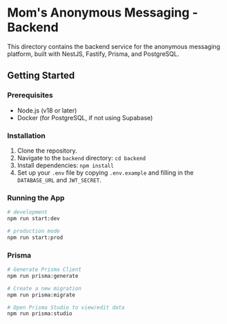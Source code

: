 # Mom's Anonymous Messaging - Backend

This directory contains the backend service for the anonymous messaging platform, built with NestJS, Fastify, Prisma, and PostgreSQL.

## Getting Started

### Prerequisites

- Node.js (v18 or later)
- Docker (for PostgreSQL, if not using Supabase)

### Installation

1. Clone the repository.
2. Navigate to the `backend` directory: `cd backend`
3. Install dependencies: `npm install`
4. Set up your `.env` file by copying `.env.example` and filling in the `DATABASE_URL` and `JWT_SECRET`.

### Running the App

```bash
# development
npm run start:dev

# production mode
npm run start:prod
```

### Prisma

```bash
# Generate Prisma Client
npm run prisma:generate

# Create a new migration
npm run prisma:migrate

# Open Prisma Studio to view/edit data
npm run prisma:studio
```
